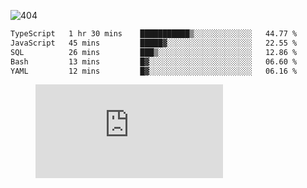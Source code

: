 ![404](https://user-images.githubusercontent.com/378023/89412096-6f759d80-d761-11ea-8c57-84b30ef3f2b1.png)

<!--START_SECTION:waka-->

```txt
TypeScript   1 hr 30 mins    ███████████▒░░░░░░░░░░░░░   44.77 %
JavaScript   45 mins         █████▓░░░░░░░░░░░░░░░░░░░   22.55 %
SQL          26 mins         ███▒░░░░░░░░░░░░░░░░░░░░░   12.86 %
Bash         13 mins         █▓░░░░░░░░░░░░░░░░░░░░░░░   06.60 %
YAML         12 mins         █▓░░░░░░░░░░░░░░░░░░░░░░░   06.16 %
```

<!--END_SECTION:waka-->
<figure><embed src="https://wakatime.com/share/@018b853e-267a-435d-a858-33e2b098b9d7/f3c3aa68-553a-4373-a9f9-2d456f62f780.svg"></embed></figure>
